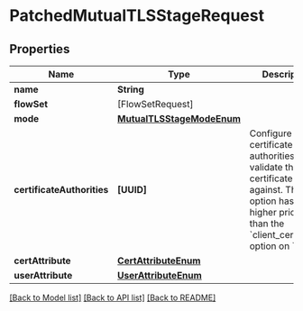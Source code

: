 # PatchedMutualTLSStageRequest

## Properties
Name | Type | Description | Notes
------------ | ------------- | ------------- | -------------
**name** | **String** |  | [optional] 
**flowSet** | [FlowSetRequest] |  | [optional] 
**mode** | [**MutualTLSStageModeEnum**](MutualTLSStageModeEnum.md) |  | [optional] 
**certificateAuthorities** | **[UUID]** | Configure certificate authorities to validate the certificate against. This option has a higher priority than the &#x60;client_certificate&#x60; option on &#x60;Brand&#x60;. | [optional] 
**certAttribute** | [**CertAttributeEnum**](CertAttributeEnum.md) |  | [optional] 
**userAttribute** | [**UserAttributeEnum**](UserAttributeEnum.md) |  | [optional] 

[[Back to Model list]](../README.md#documentation-for-models) [[Back to API list]](../README.md#documentation-for-api-endpoints) [[Back to README]](../README.md)


